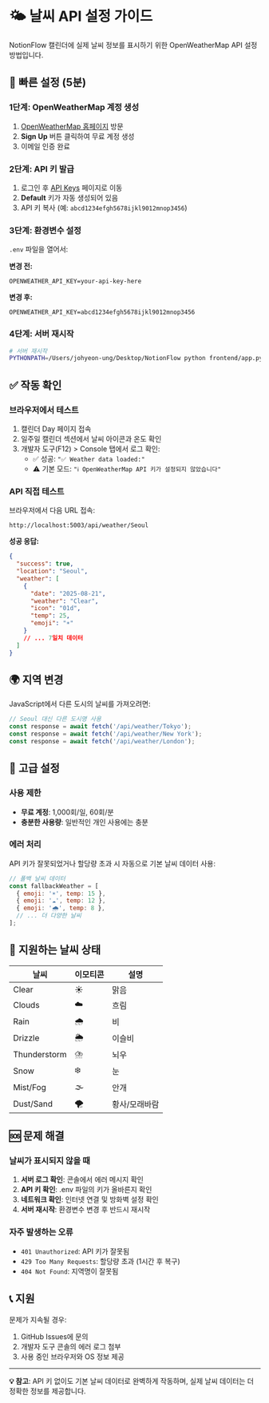 # 🌤️ 날씨 API 설정 가이드

NotionFlow 캘린더에 실제 날씨 정보를 표시하기 위한 OpenWeatherMap API 설정 방법입니다.

## 🚀 빠른 설정 (5분)

### 1단계: OpenWeatherMap 계정 생성
1. [OpenWeatherMap 홈페이지](https://openweathermap.org/api) 방문
2. **Sign Up** 버튼 클릭하여 무료 계정 생성
3. 이메일 인증 완료

### 2단계: API 키 발급
1. 로그인 후 [API Keys](https://home.openweathermap.org/api_keys) 페이지로 이동
2. **Default** 키가 자동 생성되어 있음
3. API 키 복사 (예: `abcd1234efgh5678ijkl9012mnop3456`)

### 3단계: 환경변수 설정
`.env` 파일을 열어서:

**변경 전:**
```env
OPENWEATHER_API_KEY=your-api-key-here
```

**변경 후:**
```env
OPENWEATHER_API_KEY=abcd1234efgh5678ijkl9012mnop3456
```

### 4단계: 서버 재시작
```bash
# 서버 재시작
PYTHONPATH=/Users/johyeon-ung/Desktop/NotionFlow python frontend/app.py
```

## ✅ 작동 확인

### 브라우저에서 테스트
1. 캘린더 Day 페이지 접속
2. 일주일 캘린더 섹션에서 날씨 아이콘과 온도 확인
3. 개발자 도구(F12) > Console 탭에서 로그 확인:
   - ✅ 성공: `"✅ Weather data loaded:"`
   - ⚠️ 기본 모드: `"ℹ️ OpenWeatherMap API 키가 설정되지 않았습니다"`

### API 직접 테스트
브라우저에서 다음 URL 접속:
```
http://localhost:5003/api/weather/Seoul
```

**성공 응답:**
```json
{
  "success": true,
  "location": "Seoul",
  "weather": [
    {
      "date": "2025-08-21",
      "weather": "Clear",
      "icon": "01d",
      "temp": 25,
      "emoji": "☀️"
    }
    // ... 7일치 데이터
  ]
}
```

## 🌍 지역 변경

JavaScript에서 다른 도시의 날씨를 가져오려면:

```javascript
// Seoul 대신 다른 도시명 사용
const response = await fetch('/api/weather/Tokyo');
const response = await fetch('/api/weather/New York');
const response = await fetch('/api/weather/London');
```

## 🔧 고급 설정

### 사용 제한
- **무료 계정**: 1,000회/일, 60회/분
- **충분한 사용량**: 일반적인 개인 사용에는 충분

### 에러 처리
API 키가 잘못되었거나 할당량 초과 시 자동으로 기본 날씨 데이터 사용:

```javascript
// 폴백 날씨 데이터
const fallbackWeather = [
  { emoji: '☀️', temp: 15 },
  { emoji: '☁️', temp: 12 },
  { emoji: '🌧️', temp: 8 },
  // ... 더 다양한 날씨
];
```

## 🎨 지원하는 날씨 상태

| 날씨 | 이모티콘 | 설명 |
|------|---------|------|
| Clear | ☀️ | 맑음 |
| Clouds | ☁️ | 흐림 |
| Rain | 🌧️ | 비 |
| Drizzle | 🌦️ | 이슬비 |
| Thunderstorm | ⛈️ | 뇌우 |
| Snow | ❄️ | 눈 |
| Mist/Fog | 🌫️ | 안개 |
| Dust/Sand | 🌪️ | 황사/모래바람 |

## 🆘 문제 해결

### 날씨가 표시되지 않을 때
1. **서버 로그 확인**: 콘솔에서 에러 메시지 확인
2. **API 키 확인**: .env 파일의 키가 올바른지 확인
3. **네트워크 확인**: 인터넷 연결 및 방화벽 설정 확인
4. **서버 재시작**: 환경변수 변경 후 반드시 재시작

### 자주 발생하는 오류
- `401 Unauthorized`: API 키가 잘못됨
- `429 Too Many Requests`: 할당량 초과 (1시간 후 복구)
- `404 Not Found`: 지역명이 잘못됨

## 📞 지원

문제가 지속될 경우:
1. GitHub Issues에 문의
2. 개발자 도구 콘솔의 에러 로그 첨부
3. 사용 중인 브라우저와 OS 정보 제공

---

**💡 참고**: API 키 없이도 기본 날씨 데이터로 완벽하게 작동하며, 실제 날씨 데이터는 더 정확한 정보를 제공합니다.